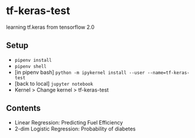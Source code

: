 # tf-keras-test
learning tf.keras from tensorflow 2.0

## Setup
- `pipenv install`
- `pipenv shell`
- [in pipenv bash] `python -m ipykernel install --user --name=tf-keras-test`
- [back to local] `jupyter notebook`
- Kernel > Change kernel > tf-keras-test

## Contents
- Linear Regression: Predicting Fuel Efficiency
- 2-dim Logistic Regression: Probability of diabetes
